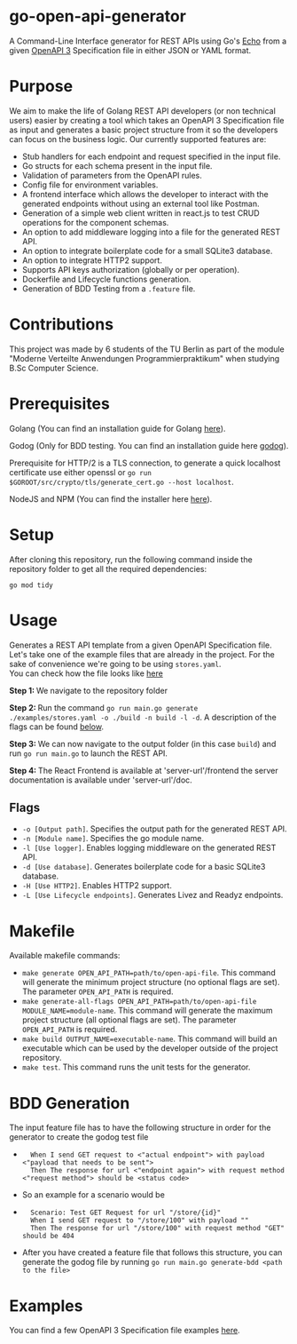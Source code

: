 # go-open-api-generator

A Command-Line Interface generator for REST APIs using Go's <a href="https://echo.labstack.com/">Echo</a> from a given <a href="https://www.openapis.org/">OpenAPI 3</a> Specification file in either JSON or YAML format.

# Purpose

We aim to make the life of Golang REST API developers (or non technical users) easier by creating a tool which takes an OpenAPI 3 Specification file as input and generates a basic project structure from it so the developers can focus on the business logic. Our currently supported features are:

- Stub handlers for each endpoint and request specified in the input file.
- Go structs for each schema present in the input file.
- Validation of parameters from the OpenAPI rules.
- Config file for environment variables.
- A frontend interface which allows the developer to interact with the generated endpoints without using an external tool like Postman.
- Generation of a simple web client written in react.js to test CRUD operations for the component schemas.
- An option to add middleware logging into a file for the generated REST API.
- An option to integrate boilerplate code for a small SQLite3 database.
- An option to integrate HTTP2 support.
- Supports API keys authorization (globally or per operation).
- Dockerfile and Lifecycle functions generation.
- Generation of BDD Testing from a `.feature` file.

# Contributions

This project was made by 6 students of the TU Berlin as part of the module "Moderne Verteilte Anwendungen Programmierpraktikum" when studying B.Sc Computer Science.

# Prerequisites

Golang (You can find an installation guide for Golang <a href="https://go.dev/">here</a>).

Godog (Only for BDD testing. You can find an installation guide here [godog](https://github.com/cucumber/godog)).

Prerequisite for HTTP/2 is a TLS connection, to generate a quick localhost certificate use either openssl or
`go run $GOROOT/src/crypto/tls/generate_cert.go --host localhost`.

NodeJS and NPM (You can find the installer here <a href="https://nodejs.org/en/">here</a>).

# Setup

After cloning this repository, run the following command inside the repository folder to get all the required dependencies:

`go mod tidy`

# Usage

Generates a REST API template from a given OpenAPI Specification file.
Let's take one of the example files that are already in the project. For the sake of convenience we're going to be using `stores.yaml`.</br>
You can check how the file looks like <a href="https://github.com/MVA-OpenApi/go-open-api-generator/blob/main/examples/stores.yaml">here</a></br>

<b>Step 1: </b>We navigate to the repository folder</br>

<b>Step 2: </b>Run the command `go run main.go generate ./examples/stores.yaml -o ./build -n build -l -d`. A description of the flags can be found [below](https://github.com/MVA-OpenApi/go-open-api-generator/edit/main/README.md#flags).</br>

<b>Step 3: </b> We can now navigate to the output folder (in this case `build`) and run `go run main.go` to launch the REST API.

<b>Step 4: </b> The React Frontend is available at 'server-url'/frontend the server documentation is available under 'server-url'/doc.

## Flags

- `-o [Output path]`. Specifies the output path for the generated REST API.
- `-n [Module name]`. Specifies the go module name.
- `-l [Use logger]`. Enables logging middleware on the generated REST API.
- `-d [Use database]`. Generates boilerplate code for a basic SQLite3 database.
- `-H [Use HTTP2]`. Enables HTTP2 support.
- `-L [Use Lifecycle endpoints]`. Generates Livez and Readyz endpoints.

# Makefile

Available makefile commands:

- `make generate OPEN_API_PATH=path/to/open-api-file`. This command will generate the minimum project structure (no optional flags are set). The parameter `OPEN_API_PATH` is required.
- `make generate-all-flags OPEN_API_PATH=path/to/open-api-file MODULE_NAME=module-name`. This command will generate the maximum project structure (all optional flags are set). The parameter `OPEN_API_PATH` is required.
- `make build OUTPUT_NAME=executable-name`. This command will build an executable which can be used by the developer outside of the project repository.
- `make test`. This command runs the unit tests for the generator.

# BDD Generation

The input feature file has to have the following structure in order for the generator to create the godog test file

- ```Scenario: Test GET Request for url <"regex of the url">
    When I send GET request to <"actual endpoint"> with payload <"payload that needs to be sent">
    Then The response for url <"endpoint again"> with request method <"request method"> should be <status code>
  ```
- So an example for a scenario would be
- ```
    Scenario: Test GET Request for url "/store/{id}"
    When I send GET request to "/store/100" with payload ""
    Then The response for url "/store/100" with request method "GET" should be 404
  ```
- After you have created a feature file that follows this structure, you can generate the godog file by running `go run main.go generate-bdd <path to the file>`

# Examples

You can find a few OpenAPI 3 Specification file examples <a href="https://github.com/MVA-OpenApi/go-open-api-generator/tree/main/examples">here</a>.
